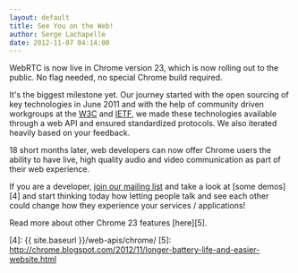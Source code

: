 ```yaml
---
layout: default
title: See You on the Web!
author: Serge Lachapelle
date: 2012-11-07 04:14:00
---
```


WebRTC is now live in Chrome version 23, which is now rolling out to the
public. No flag needed, no special Chrome build required.

It's the biggest milestone yet. Our journey started with the open sourcing of
key technologies in June 2011 and with the help of community driven workgroups
at the [W3C][1] and [IETF][2], we made these technologies available through a
web API and ensured standardized protocols. We also iterated heavily based on
your feedback.

18 short months later, web developers can now offer Chrome users the ability
to have live, high quality audio and video communication as part of their web
experience.

If you are a developer, [join our mailing list][3] and take a look at [some
demos][4] and start thinking today how letting people talk and see each other
could change how they experience your services / applications!

Read more about other Chrome 23 features [here][5].

[1]: http://www.w3.org/2011/04/webrtc-charter.html
[2]: http://tools.ietf.org/wg/rtcweb/charters
[3]: https://groups.google.com/group/discuss-webrtc
[4]: {{ site.baseurl }}/web-apis/chrome/
[5]: http://chrome.blogspot.com/2012/11/longer-battery-life-and-easier-website.html

